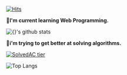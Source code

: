 [![Hits](https://hits.seeyoufarm.com/api/count/incr/badge.svg?url=https%3A%2F%2Fgithub.com%2Fsehui-byte&count_bg=%237400F5&title_bg=%23555555&icon_color=%23E7E7E7&title=hits&edge_flat=false)](https://hits.seeyoufarm.com)
<!-- [![Tech Blog Badge](https://img.shields.io/badge/-tech%20blog-grey?logo=kakao)](https://coffee-and-coding.tistory.com/) -->

<!-- <p align="left">
<img alt="Java" src ="https://img.shields.io/badge/Java-007396.svg?&?style=plastic&logo=Java&logoColor=white"/>  
<img alt="Spring" src ="https://img.shields.io/badge/Spring-6DB33F.svg?&?style=plastic&logo=appveyor&logo=Spring&logoColor=white"/> 
<img alt="Spring Boot" src ="https://img.shields.io/badge/Spring Boot-6DB33F.svg?style=plastic&logo=Spring Boot&logoColor=white"/>
<img alt="Apache Kafka" src ="https://img.shields.io/badge/Apache Kafka-231F20.svg?&style=plastic&logo=Apache Kafka&logoColor=white"/>
<img alt="MySQL" src ="https://img.shields.io/badge/MySQL-4479A1.svg?&style=plastic&logo=MySQL&logoColor=white"/>
<img alt="Git" src ="https://img.shields.io/badge/Git-F05032.svg?&style=plastic&logo=Git&logoColor=white"/>
<img alt="Gitea" src ="https://img.shields.io/badge/Gitea-609926.svg?&style=plastic&logo=Gitea&logoColor=white"/>
<img alt="GitHub" src ="https://img.shields.io/badge/GitHub-181717.svg?&style=plastic&logo=GitHub&logoColor=white"/>
<img alt="GitLab" src ="https://img.shields.io/badge/GitLab-FCA121.svg?&style=plastic&logo=GitLab&logoColor=white"/>
<img alt="IntelliJ IDEA" src ="https://img.shields.io/badge/IntelliJ IDEA-000000.svg?&style=plastic&logo=IntelliJ IDEA&logoColor=white"/>
<p align="left">
 -->

**🌱I'm current learning Web Programming.**

![{}'s github stats](https://github-readme-stats.vercel.app/api?username=sehui-byte&show_icons=true&title_color=ffff94&icon_color=ff75e6&text_color=abffff&bg_color=1d0dd4)

**🐤i'm trying to get better at solving algorithms.**

[![SolvedAC tier](http://mazassumnida.wtf/api/v2/generate_badge?boj=wintersnow&cache=c)](https://solved.ac/profile/wintersnow)


![Top Langs](https://github-readme-stats.vercel.app/api/top-langs/?username=sehui-byte&layout=compact&hide=csharp)


